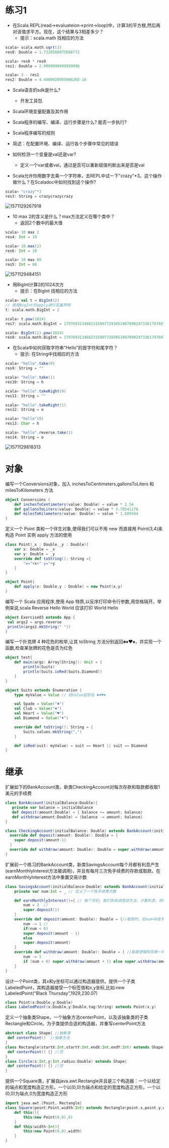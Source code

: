 # 练习1

- 在Scala REPL(read->evaluateion->print->loop)中，计算3的平方根,然后再对该值求平方。现在，这个结果与3相差多少？ 
  - 提示：scala.math 找相应的方法

```scala
scala> scala.math.sqrt(3)
res0: Double = 1.7320508075688772

scala> res0 * res0
res1: Double = 2.9999999999999996

scala> 3 - res1
res2: Double = 4.440892098500626E-16
```

- Scala语言的sdk是什么?
  - 开发工具包

- Scala环境变量配置及其作用

- Scala程序的编写、编译、运行步骤是什么? 能否一步执行?

- Scala程序编写的规则

- 简述：在配置环境、编译、运行各个步骤中常见的错误

- 如何检测一个变量是val还是var? 
  - 定义一个var或者val，通过是否可以重新赋值判断出来是否是val

- Scala允许你用数字去乘一个字符串，去REPL中试一下"crazy"*3。这个操作做什么？在Scaladoc中如何找到这个操作? 

```scala
scala> "crazy"*3
res3: String = crazycrazycrazy
```

![1571129267918](../img/scala/10.png)



- 10 max 2的含义是什么？max方法定义在哪个类中？ 
  - 返回2个数中的最大值

```scala
scala> 10 max 2
res4: Int = 10

scala> 10.max(2)
res6: Int = 10

scala> 10 max 88
res5: Int = 88
```

![1571129484151](../img/scala/11.png)

- 用BigInt计算2的1024次方 
  - 提示：在BigInt 找相应的方法 

```scala
scala> val t = BigInt(2)
// 使用BigInt的apply进行变量声明
t: scala.math.BigInt = 2

scala> t.pow(1024)
res7: scala.math.BigInt = 179769313486231590772930519078902473361797697894230657273430081157732675805500963132708477322407536021120113879871393357658789768814416622492847430639474124377767893424865485276302219601246094119453082952085005768838150682342462881473913110540827237163350510684586298239947245938479716304835356329624224137216

scala> BigInt(2).pow(1024)
res8: scala.math.BigInt = 179769313486231590772930519078902473361797697894230657273430081157732675805500963132708477322407536021120113879871393357658789768814416622492847430639474124377767893424865485276302219601246094119453082952085005768838150682342462881473913110540827237163350510684586298239947245938479716304835356329624224137216
```

- 在Scala中如何获取字符串“Hello”的首字符和尾字符？ 
  - 提示: 在String中找相应的方法

```scala
scala> "hello".take(0)
res9: String = ""

scala> "hello".take(1)
res10: String = h

scala> "hello".takeRight(0)
res11: String = ""

scala> "hello".takeRight(1)
res12: String = o

scala> "hello"(0)
res13: Char = h

scala> "hello".reverse.take(1)
res14: String = o
```

![1571129818313](../img/scala/12.png)



# 对象

编写一个Conversions对象，加入 inchesToCentimeters,gallonsToLiters 和 milesToKilometers 方法

```scala
object Conversions {
    def inchesToCentimeters(value: Double) = value * 2.54
    def gallonsToLiters(value: Double) = value * 3.78541178
    def milesToKilometers(value: Double) = value * 1.609344
}
```

定义一个 Point 类和一个伴生对象,使得我们可以不用 new 而直接用 Point(3,4)来构造 Point 实例 apply 方法的使用

```scala
class Point(_x : Double,_y : Double){
    var x: Double = _x
    var y: Double = _y
    override def toString(): String ={
        "x="+x+" y="+y
    }
}

object Point{
    def apply(x: Double,y : Double) = new Point(x,y)
}
```



编写一个 Scala 应用程序,使用 App 特质,以反序打印命令行参数,用空格隔开。举例来说,scala Reverse Hello World 应该打印 World Hello

 ```scala
object Exercise03 extends App {
  val args2 = args.reverse
  println(args2.mkString(" "))
}
 ```



编写一个扑克牌 4 种花色的枚举,让其 toString 方法分别返回♣♦♥♠，并实现一个函数,检查某张牌的花色是否为红色

```scala
object test{
    def main(args: Array[String]): Unit = {
        println(Suits)
        println(Suits.isRed(Suits.Diamond))
    }
}

object Suits extends Enumeration {
    type myValue = Value // 给Value起别名 ♣♦♥♠

    val Spade = Value("♣")
    val Club = Value("♠")
    val Heart = Value("♥")
    val Diamond = Value("♦")

    override def toString(): String = {
        Suits.values.mkString(",")
    }

    def isRed(suit: myValue) = suit == Heart || suit == Diamond
}
```





# 继承

扩展如下的BankAccount类，新类CheckingAccount对每次存款和取款都收取1美元的手续费

```scala
class BankAccount(initialBalance:Double){
   private var balance = initialBalance
   def deposit(amount:Double) = { balance += amount; balance}
   def withdraw(amount:Double) = {balance -= amount; balance}
}
```

```scala
class CheckingAccount(initialBalance: Double) extends BankAccount(initialBalance){
  override def deposit(amount: Double): Double = {
    super.deposit(amount-1)
  }
  override def withdraw(amount: Double): Double = super.withdraw(amount-1)
}
```



扩展前一个练习的BankAccount类，新类SavingsAccount每个月都有利息产生(earnMonthlyInterest方法被调用)，并且有每月三次免手续费的存款或取款。在earnMonthlyInterest方法中重置交易计数

```scala
class SavingsAccount(initialBalance:Double) extends BankAccount(initialBalance){
    private var num:Int = _ // 定义了一个免手续费次数

    def earnMonthlyInterest()={ // 每个月初，我们系统调用该方法，计算利息，将num=3
        num = 3  //
        super.deposit(1) 
    }
    override def deposit(amount: Double): Double = {//取款时，如num<0收手续费,否则不收
        num -= 1 //
        if(num < 0) 
        super.deposit(amount - 1) 
        else 
        super.deposit(amount)
    }
    override def withdraw(amount: Double): Double = { //取款逻辑和存款一样
        num -= 1
        if (num < 0) super.withdraw(amount + 1) else super.withdraw(amount)
    }
}
```



设计一个Point类，其x和y坐标可以通过构造器提供。提供一个子类LabeledPoint，其构造器接受一个标签值和x,y坐标,比如:new LabeledPoint(“Black Thursday”,1929,230.07)

 ```scala
class Point(x:Double,y:Double)
class LabeledPoint(x:Double,y:Double,tag:String) extends Point(x,y)
 ```



定义一个抽象类Shape，一个抽象方法centerPoint，以及该抽象类的子类Rectangle和Circle。为子类提供合适的构造器，并重写centerPoint方法

 ```scala
abstract class Shape{ //抽象类
  def centerPoint()  //抽象方法
}
class Rectangle(startX:Int,startY:Int,endX:Int,endY:Int) extends Shape{
  def centerPoint() {} //空
}
class Circle(x:Int,y:Int,radius:Double) extends Shape{
  def centerPoint() {} //空
}
 ```



提供一个Square类，扩展自java.awt.Rectangle并且是三个构造器：一个以给定的端点和宽度构造正方形，一个以(0,0)为端点和给定的宽度构造正方形，一个以(0,0)为端点,0为宽度构造正方形

```scala
import java.awt.{Point, Rectangle}
class Square(point:Point,width:Int) extends Rectangle(point.x,point.y,width,width){
    def this(){
        this(new Point(0,0),0)
    }
    def this(width:Int){
        this(new Point(0,0),width)
    }
}
```

